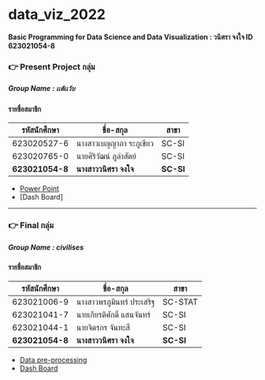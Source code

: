 # data_viz_2022
#### Basic Programming for Data Science and Data Visualization : วนิศรา จงใจ ID 623021054-8
### :point_right: Present Project กลุ่ม
##### Group Name : เเต้เเว้บ
#### รายชื่อสมาชิก
| รหัสนักศึกษา | ชื่อ-สกุล | สาขา |
| ----------- | ----------- |----------- |
| 623020527-6 | นางสาวเบญญาภา ระภูเขียว | SC-SI |
| 623020765-0 | นายศิริวัฒน์ ภูลำสัตย์ | SC-SI |
| **623021054-8** | **นางสาววนิศรา จงใจ** | **SC-SI** |
* [Power Point](https://www.canva.com/design/DAE73gXUbfw/tCQ8UlYpTjr9PnVPyEohoQ/edit)
* [Dash Board]
---
### :point_right: Final กลุ่ม
##### Group Name : civilises
#### รายชื่อสมาชิก
| รหัสนักศึกษา | ชื่อ-สกุล | สาขา |
| ----------- | ----------- |----------- |
| 623021006-9 | นางสาวพรภูมินทร์ ประเสริฐ | SC-STAT |
| 623021041-7 | นายเกียรติศักดิ์ แสนจันทร์ | SC-SI |
| 623021044-1 | นายจิตรกร จันทะสี | SC-SI |
| **623021054-8** | **นางสาววนิศรา จงใจ** | **SC-SI** |
* [Data pre-processing](https://github.com/Jaomiew/data_viz_2022/blob/main/Final_Exam_DataViz.ipynb)
* [Dash Board](https://datastudio.google.com/reporting/4ad13f83-754b-434d-9825-a811e79bd9db/page/KxBqC/edit)
